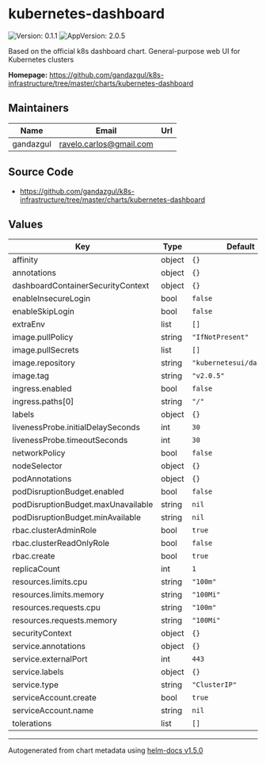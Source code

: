 # kubernetes-dashboard

![Version: 0.1.1](https://img.shields.io/badge/Version-0.1.1-informational?style=flat-square) ![AppVersion: 2.0.5](https://img.shields.io/badge/AppVersion-2.0.5-informational?style=flat-square)

Based on the official k8s dashboard chart. General-purpose web UI for Kubernetes clusters

**Homepage:** <https://github.com/gandazgul/k8s-infrastructure/tree/master/charts/kubernetes-dashboard>

## Maintainers

| Name | Email | Url |
| ---- | ------ | --- |
| gandazgul | ravelo.carlos@gmail.com |  |

## Source Code

* <https://github.com/gandazgul/k8s-infrastructure/tree/master/charts/kubernetes-dashboard>

## Values

| Key | Type | Default | Description |
|-----|------|---------|-------------|
| affinity | object | `{}` |  |
| annotations | object | `{}` |  |
| dashboardContainerSecurityContext | object | `{}` |  |
| enableInsecureLogin | bool | `false` |  |
| enableSkipLogin | bool | `false` |  |
| extraEnv | list | `[]` |  |
| image.pullPolicy | string | `"IfNotPresent"` |  |
| image.pullSecrets | list | `[]` |  |
| image.repository | string | `"kubernetesui/dashboard"` |  |
| image.tag | string | `"v2.0.5"` |  |
| ingress.enabled | bool | `false` |  |
| ingress.paths[0] | string | `"/"` |  |
| labels | object | `{}` |  |
| livenessProbe.initialDelaySeconds | int | `30` |  |
| livenessProbe.timeoutSeconds | int | `30` |  |
| networkPolicy | bool | `false` |  |
| nodeSelector | object | `{}` |  |
| podAnnotations | object | `{}` |  |
| podDisruptionBudget.enabled | bool | `false` |  |
| podDisruptionBudget.maxUnavailable | string | `nil` |  |
| podDisruptionBudget.minAvailable | string | `nil` |  |
| rbac.clusterAdminRole | bool | `true` |  |
| rbac.clusterReadOnlyRole | bool | `false` |  |
| rbac.create | bool | `true` |  |
| replicaCount | int | `1` |  |
| resources.limits.cpu | string | `"100m"` |  |
| resources.limits.memory | string | `"100Mi"` |  |
| resources.requests.cpu | string | `"100m"` |  |
| resources.requests.memory | string | `"100Mi"` |  |
| securityContext | object | `{}` |  |
| service.annotations | object | `{}` |  |
| service.externalPort | int | `443` |  |
| service.labels | object | `{}` |  |
| service.type | string | `"ClusterIP"` |  |
| serviceAccount.create | bool | `true` |  |
| serviceAccount.name | string | `nil` |  |
| tolerations | list | `[]` |  |

----------------------------------------------
Autogenerated from chart metadata using [helm-docs v1.5.0](https://github.com/norwoodj/helm-docs/releases/v1.5.0)
